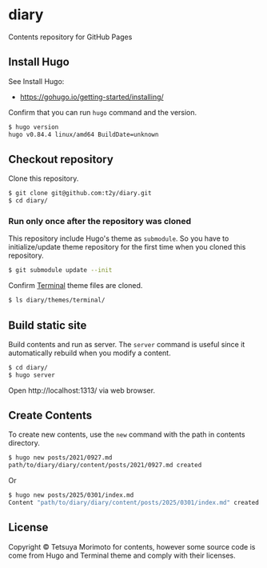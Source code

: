# diary

Contents repository for GitHub Pages

## Install Hugo

See Install Hugo:

* https://gohugo.io/getting-started/installing/

Confirm that you can run `hugo` command and the version.

```bash
$ hugo version
hugo v0.84.4 linux/amd64 BuildDate=unknown
```

## Checkout repository

Clone this repository.

```bash
$ git clone git@github.com:t2y/diary.git
$ cd diary/
```

### Run only once after the repository was cloned

This repository include Hugo's theme as `submodule`.
So you have to initialize/update theme repository for the first time when you cloned this repository.

```bash
$ git submodule update --init
```

Confirm [Terminal](https://github.com/panr/hugo-theme-terminal) theme files are cloned.

```bash
$ ls diary/themes/terminal/
```

## Build static site

Build contents and run as server.
The `server` command is useful since it automatically rebuild when you modify a content.

```bash
$ cd diary/
$ hugo server
```

Open http://localhost:1313/ via web browser.

## Create Contents

To create new contents, use the `new` command with the path in contents directory.

```bash
$ hugo new posts/2021/0927.md
path/to/diary/diary/content/posts/2021/0927.md created
```

Or

```bash
$ hugo new posts/2025/0301/index.md
Content "path/to/diary/diary/content/posts/2025/0301/index.md" created
```

## License

Copyright © Tetsuya Morimoto for contents, however some source code is come from Hugo and Terminal theme and comply with their licenses.
